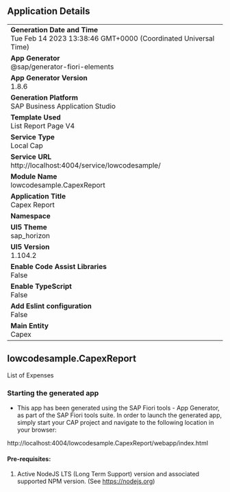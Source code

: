 ## Application Details
|               |
| ------------- |
|**Generation Date and Time**<br>Tue Feb 14 2023 13:38:46 GMT+0000 (Coordinated Universal Time)|
|**App Generator**<br>@sap/generator-fiori-elements|
|**App Generator Version**<br>1.8.6|
|**Generation Platform**<br>SAP Business Application Studio|
|**Template Used**<br>List Report Page V4|
|**Service Type**<br>Local Cap|
|**Service URL**<br>http://localhost:4004/service/lowcodesample/
|**Module Name**<br>lowcodesample.CapexReport|
|**Application Title**<br>Capex Report|
|**Namespace**<br>|
|**UI5 Theme**<br>sap_horizon|
|**UI5 Version**<br>1.104.2|
|**Enable Code Assist Libraries**<br>False|
|**Enable TypeScript**<br>False|
|**Add Eslint configuration**<br>False|
|**Main Entity**<br>Capex|

## lowcodesample.CapexReport

List of Expenses

### Starting the generated app

-   This app has been generated using the SAP Fiori tools - App Generator, as part of the SAP Fiori tools suite.  In order to launch the generated app, simply start your CAP project and navigate to the following location in your browser:

http://localhost:4004/lowcodesample.CapexReport/webapp/index.html

#### Pre-requisites:

1. Active NodeJS LTS (Long Term Support) version and associated supported NPM version.  (See https://nodejs.org)


